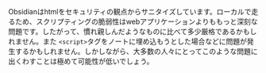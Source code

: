Obsidianはhtmlをセキュリティの観点からサニタイズしています。ローカルで走るため、スクリプティングの脆弱性はwebアプリケーションよりももっと深刻な問題です。したがって、慣れ親しんだようなものに比べて多少厳格であるかもしれません。また
`<script>`タグをノートに埋め込もうとした場合などに問題が発生するかもしれません。しかしながら、大多数の人々にとってこのような問題に出くわすことは極めて可能性が低いでしょう。